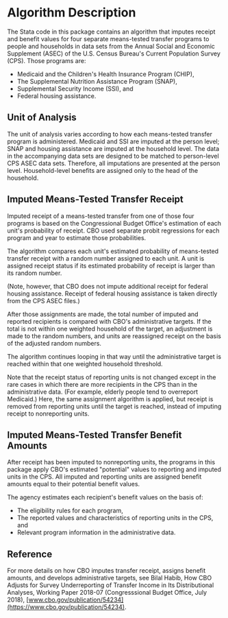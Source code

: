 # Algorithm Description

The Stata code in this package contains an algorithm that imputes receipt and benefit
values for four separate means-tested transfer programs to people and households
in data sets from the Annual Social and Economic Supplement (ASEC) of the U.S. Census Bureau's
Current Population Survey (CPS). Those programs are:
* Medicaid and the Children's Health Insurance Program (CHIP),
* The Supplemental Nutrition Assistance Program (SNAP),
* Supplemental Security Income (SSI), and
* Federal housing assistance.

## Unit of Analysis
The unit of analysis varies according to how each means-tested transfer program is
administered. Medicaid and SSI are imputed at the person level; SNAP and housing
assistance are imputed at the household level. The data in the accompanying data sets are
designed to be matched to person-level CPS ASEC data sets. Therefore, all imputations are
presented at the person level. Household-level benefits are assigned only to the head of
the household.

## Imputed Means-Tested Transfer Receipt
Imputed receipt of a means-tested transfer from one of those four programs is based on
the Congressional Budget Office's estimation of each unit's probability of receipt.
CBO used separate probit regressions for each program and year to estimate those probabilities.

The algorithm compares each unit's estimated probability of means-tested transfer receipt
with a random number assigned to each unit. A unit is assigned receipt status if its
estimated probability of receipt is larger than its random number.

(Note, however, that CBO does not impute additional receipt for federal housing assistance.
Receipt of federal housing assistance is taken directly from the CPS ASEC files.)

After those assignments are made, the total number of imputed and reported recipients is
compared with CBO's administrative targets. If the total is not within one weighted
household of the target, an adjustment is made to the random numbers, and units are
reassigned receipt on the basis of the adjusted random numbers.

The algorithm continues looping in that way until the administrative target is reached
within that one weighted household threshold.

Note that the receipt status of reporting units is not changed except in the rare
cases in which there are more recipients in the CPS than in the administrative data.
(For example, elderly people tend to overreport Medicaid.) Here, the same
assignment algorithm is applied, but receipt is removed from reporting units until
the target is reached, instead of imputing receipt to nonreporting units.

## Imputed Means-Tested Transfer Benefit Amounts
After receipt has been imputed to nonreporting units, the programs in this package apply
CBO's estimated "potential" values to reporting and imputed units in the CPS. All imputed
and reporting units are assigned benefit amounts equal to their potential benefit values.

The agency estimates each recipient's benefit values on the basis of:
* The eligibility rules for each program,
* The reported values and characteristics of reporting units in the CPS, and
* Relevant program information in the administrative data.

## Reference
For more details on how CBO imputes transfer receipt, assigns benefit amounts, and
develops administrative targets, see Bilal Habib, How CBO Adjusts for Survey Underreporting
of Transfer Income in Its Distributional Analyses, Working Paper 2018-07 (Congresssional
Budget Office, July 2018), [www.cbo.gov/publication/54234](https://www.cbo.gov/publication/54234).
